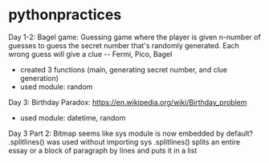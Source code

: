 # pythonpractices

Day 1-2: 
Bagel game: Guessing game where the player is given n-number of guesses to guess the secret number that's randomly generated. 
Each wrong guess will give a clue -- Fermi, Pico, Bagel 
- created 3 functions (main, generating secret number, and clue generation) 
- used module: random 

Day 3: 
Birthday Paradox: https://en.wikipedia.org/wiki/Birthday_problem 

- used module: datetime, random

Day 3 Part 2: 
Bitmap 
seems like sys module is now embedded by default? .splitlines() was used without importing sys
.splitlines() splits an entire essay or a block of paragraph by lines and puts it in a list 